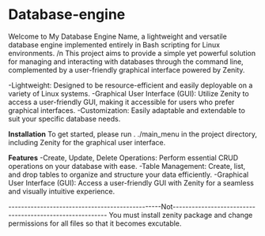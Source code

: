 # Database-engine
Welcome to My Database Engine Name, a lightweight and versatile database engine implemented entirely in Bash scripting for Linux environments. /n
This project aims to provide a simple yet powerful solution for managing and interacting with databases through the command line, complemented by a user-friendly graphical interface powered by Zenity.

-Lightweight: Designed to be resource-efficient and easily deployable on a variety of Linux systems.
-Graphical User Interface (GUI): Utilize Zenity to access a user-friendly GUI, making it accessible for users who prefer graphical interfaces.
-Customization: Easily adaptable and extendable to suit your specific database needs.

**Installation**
To get started, please run . ./main_menu in the project directory, including Zenity for the graphical user interface.

**Features**
-Create, Update, Delete Operations: Perform essential CRUD operations on your database with ease.
-Table Management: Create, list, and drop tables to organize and structure your data efficiently.
-Graphical User Interface (GUI): Access a user-friendly GUI with Zenity for a seamless and visually intuitive experience.


------------------------------------------------Not---------------------------------------------------------
You must install zenity package and change permissions for all files so that it becomes excutable.
